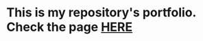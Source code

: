 # This is my repository's portfolio. Check the page <a href="nathaliamachado.github.io" target="_blank">HERE</a>




